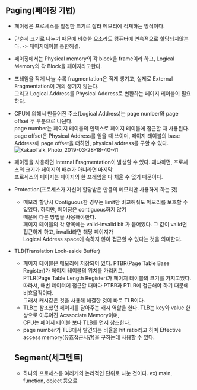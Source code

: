 ## Paging(페이징 기법)
* 페이징은 프로세스를 일정한 크기로 잘라 메모리에 적재하는 방식이다. 
* 단순히 크기로 나누기 때문에 비슷한 요소라도 컴퓨터에 연속적으로 할당되지않는다. -> 페이지테이블 통한해결.
* 페이징에서는 Physical memory의 각 block을 frame이라 하고, Logical Memory의 각 Block을 페이지라고한다.
* 프레임을 작게 나눌 수록 fragmentation은 적게 생기고, 실제로 External Fragmentation이 거의 생기지 않는다.  
그리고 Logical Address를 Physical Address로 변환하는 페이지 테이블이 필요하다.
* CPU에 의해서 만들어진 주소(Logical Address)는 page number와 page offset 두 부분으로 나뉜다.  
  page number는 페이지 테이블의 인덱스로 페이지 테이블에 접근할 때 사용된다.  
  page offset은 Physical Address를 얻을 때 쓰이며, 페이지 테이블의 base Address에 page offset을 더하면, physical address를 구할 수 있다.  
  ![KakaoTalk_Photo_2019-03-28-18-40-41](https://user-images.githubusercontent.com/21151247/55147068-123f0480-5189-11e9-9311-fa1c1dc98fa1.jpeg)

* 페이징을 사용하면 Internal Fragmentation이 발생할 수 있다. 왜냐하면, 프로세스의 크기가 페이지의 배수가 아니라면 마지막   
  프로세스의 페이지는 페이지의 한 프레임을 다 채울 수 없기 때문이다.
* Protection(프로세스가 자신이 할당받은 만큼의 메모리만 사용하게 하는 것)
  - 메모리 할당시 Contiguous한 경우는 limit만 비교해줘도 메모리를 보호할 수 있었다. 하지만, 페이징은 contiguous하지 않기  
    때문에 다른 방법을 사용해야한다.  
    페이지 테이블의 각 항목에는 valid-invalid bit 가 붙어있다. 그 값이 valid면 접근하게 하고, invalid라면 해당 페이지가  
    Logical Address space에 속하지 않아 접근할 수 없다는 것을 의미한다.
* TLB(Translation Look-aside Buffer)
  - 페이지 테이블은 메모리에 저장되어 있다. PTBR(Page Table Base Register)가 페이지 테이블의 위치를 가리키고,  
    PTLR(Page Table Length Register)가 페이지 테이블의 크기를 가지고있다.  
    따라서, 매번 데이터에 접근할 때마다 PTBR과 PTLR에 접근해야 하기 때문에 비효율적이다.  
    그래서 캐시같은 것을 사용해 해결한 것이 바로 TLB이다.  
  - TLB는 참조했던 페이지를 담아주는 캐시 역할을 한다. TLB는 key와 value 한쌍으로 이루어진 Acssociate Memory이며,  
    CPU는 페이지 테이블 보다 TLB를 먼저 참조한다.
  - page number가 TLB에서 발견되는 비율을 hit ratio라고 하며 Effective access memory(유효접근시간)을 구하는데 사용할 수 있다.
  
  ## Segment(세그멘트)
  * 하나의 프로세스를 여러개의 논리적인 단위로 나눈 것이다. ex) main, function, object 등으로
    
  
  
